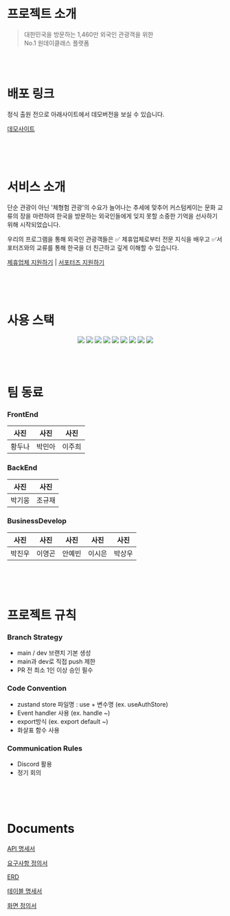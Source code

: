 # 프로젝트 소개
> 대한민국을 방문하는 1,460만 외국인 관광객을 위한 <br />
> No.1 원데이클래스 플랫폼

<br />
<br />

# 배포 링크
정식 출원 전으로 아래사이트에서 데모버전을 보실 수 있습니다.

[데모사이트](https://customk.imweb.me/)
<!-- # 프로젝트 발표 영상 & 발표 문서 -->

<br />
<br />
<br />

# 서비스 소개
단순 관광이 아닌 '체형험 관광'의 수요가 늘어나는 추세에 맞추어
커스텀케이는 문화 교류의 장을 마련하여 한국을 방문하는 외국인들에게
잊지 못할 소중한 기억을 선사하기 위해 시작되었습니다.

우리의 프로그램을 통해 외국인 관광객들은 ✅ 제휴업체로부터 전문 지식을 배우고 ✅서포터즈와의 교류를 통해 한국을 더 친근하고 깊게 이해할 수 있습니다.

[제휴업체 지원하기](https://docs.google.com/forms/d/e/1FAIpQLSesk49L-3t6ieckipqv-sTW6ph4VYZHM7hMGv-OhKlGoqD6Hw/viewform) | [서포터즈 지원하기](https://docs.google.com/forms/d/e/1FAIpQLScX9tbt8iP6PjFbxAoGk_antNVwjKIYKGnsCVGkJ0l65fPb2Q/viewform?usp=send_form)

<br />
<br />
<br />

# 사용 스택

<center>
<!-- 리액트 -->
<img src="https://img.shields.io/badge/React-61DAFB?style=for-the-badge&logo=React&logoColor=000000">
<!-- 리액트 라우트 -->
<img src="https://img.shields.io/badge/reactrouter-CA4245?style=for-the-badge&logo=reactrouter&logoColor=ffffff">
<!-- 타입 스크립트 -->
<img src="https://img.shields.io/badge/typescript-3178C6?style=for-the-badge&logo=typescript&logoColor=ffffff">

<!-- AXIOS -->
<img src="https://img.shields.io/badge/axios-5A29E4?style=for-the-badge&logo=axios&logoColor=ffffff">
<!-- tailwindcss -->
<img src="https://img.shields.io/badge/tailwindcss-06B6D4?style=for-the-badge&logo=tailwindcss&logoColor=ffffff">
<!-- zustand -->
<img src="https://img.shields.io/badge/zustand-배경색상?style=for-the-badge&logo=제공하는이름&logoColor=내용색상">
<!-- ReactHookForm -->
<img src="https://img.shields.io/badge/reacthookform-EC5990?style=for-the-badge&logo=reacthookform&logoColor=ffffff">

<!-- framer -->
<img src="https://img.shields.io/badge/framer-0055FF?style=for-the-badge&logo=framer&logoColor=ffffff">
<!-- pagination -->
<img src="https://img.shields.io/badge/pagination-06b6dd?style=for-the-badge&logo=제공하는이름&logoColor=내용색상">
<!--
<img src="https://img.shields.io/badge/보일내용-배경색상?style=for-the-badge&logo=제공하는이름&logoColor=내용색상">
 -->
</center>

<br />
<br />
<br />

# 팀 동료

### FrontEnd

| 사진   | 사진   | 사진   |
| ------ | ------ | ------ |
| 황두나 | 박민아 | 이주희 |

### BackEnd

| 사진  | 사진  |
|-----|-----|
| 박기웅  | 조규재 |

### BusinessDevelop

| 사진  | 사진  | 사진  | 사진  | 사진  |
|-----|-----|-----|-----|-----|
| 박진우  | 이영곤  | 안예빈  | 이시은  | 박상우  |

<br />
<br />
<br />

# 프로젝트 규칙

### Branch Strategy
- main / dev 브랜치 기본 생성
- main과 dev로 직접 push 제한
- PR 전 최소 1인 이상 승인 필수

### Code Convention
- zustand store 파일명 : use + 변수명 (ex. useAuthStore)
- Event handler 사용 (ex. handle ~)
- export방식 (ex. export default ~)
- 화살표 함수 사용

### Communication Rules
- Discord 활용 
- 정기 회의

<br />
<br />
<br />

# Documents

[API 명세서]()

[요구사항 정의서]()

[ERD]()

[테이블 명세서]()

[화면 정의서]()
